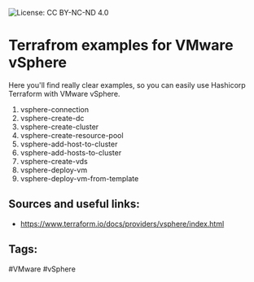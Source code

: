 ![License: CC BY-NC-ND 4.0](https://img.shields.io/badge/License-CC%20BY--NC--ND%204.0-lightgrey.svg)

# Terrafrom examples for VMware vSphere
Here you'll find really clear examples, so you can easily use Hashicorp Terraform with VMware vSphere.

 1. vsphere-connection
 2. vsphere-create-dc
 3. vsphere-create-cluster
 4. vsphere-create-resource-pool
 5. vsphere-add-host-to-cluster
 6. vsphere-add-hosts-to-cluster
 7. vsphere-create-vds
 8. vsphere-deploy-vm
 9. vsphere-deploy-vm-from-template

## Sources and useful links:

 * https://www.terraform.io/docs/providers/vsphere/index.html
 
## Tags:

#VMware #vSphere
